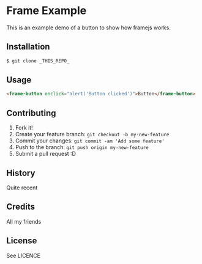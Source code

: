 # Frame Example

This is an example demo of a button to show how framejs works.

## Installation

```sh
$ git clone _THIS_REPO_
```

## Usage

<!--
```
<custom-element-demo height="100px">
  <template>
    <script src="frame-button.bundle.js"></script>
    <next-code-block></next-code-block>
  </template>
</custom-element-demo>
```
-->
```html
<frame-button onclick="alert('Button clicked')">Button</frame-button>
```

## Contributing

1. Fork it!
2. Create your feature branch: `git checkout -b my-new-feature`
3. Commit your changes: `git commit -am 'Add some feature'`
4. Push to the branch: `git push origin my-new-feature`
5. Submit a pull request :D

## History

Quite recent

## Credits

All my friends

## License

See LICENCE